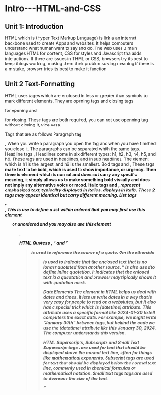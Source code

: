 # Intro---HTML-and-CSS

## Unit 1: Introduction
HTML which is (Hyper Text Markup Language) is lick a an internet backbone used to create Apps and websites. It helps computers understand what human want to say and do. The web uses 3 main languages HTML for content, CSS for styles and Javascript tha adds interactions. If there are issues in THML or CSS, browsers try its best to keep things working, making them their problrm solving meaning if there is a mistake, browser tries its best to make it function.

## Unit 2 Text-Formatting
HTML uses tages which are enclosed in less or greater than symbols to mark different elements. They are opening tags and closing tags <p> for opening and </p> for closing. These tags are both required, you can not use openning tag without closing it, vice vesa.

Tags that are as follows
Paragraph tag <p> <p/>,  When you write a paragraph you open the tag and when you have finished you close it. The paragraphs can be separated  whith the same tags.
Headline tags <h> </h>, Headlines come in six different types: h1, h2, h3, h4, h5, and h6. These tags are used in headlines, and in sub headlines. The element which is h1 is the largest, and h6 is the smallest.
Bold tags <strong> </strong> and <b> </b>, These tags <strong> make text to be bold, which is used to show importance, or urgency. Then there is <b> element which is normal and does not carry any specific meaning, it simply allows us to make something bold visually and does not imply any alternative voice or mood.
Italic tags <i> </i> and <em></em>, <em> represent emphasized text, typicallty displayed in italics. <i> displays in italic. These 2 tags may appear identical but carry different meaning.
List tags <li></li>, This is use to define a list within ordered that you may first use this element <ol> or unordered and you may also use this element <ol>.

HTML Quotess
<cite> , <q> and <blockquote> <cite> is used to reference the source of a quote. Om the otherside <blockquote> is used to indicate that the enclosed text that is no longer quotated from another source. <q> is also use dto define inline quotation. It indicates that the enlosed text ia a quaotation and browser may tipically shows it with quotation mark.

Date Elements
The <time> element in HTML helps us deal with dates and times. It lets us write dates in a way that is very easy for people to read on a websiutes, but it also has a special trick which is (datetime) attribute. This attribute uses a specific format like 2024-01-30 to tell computers the exact date.
For example, we might write "January 30th" between <time> tags, but behind the code we use the (datetime) attribute like this <time datetime="2024-01-30">January 30, 2024</time>. The computer understands this version.

HTML Superscripts, Subscripts and Small Text
Superscript tags <sup> </sup>. are used for text that should be displayed above the normal text line, often for things like mathematical exponents.
Subscript tags <sub> </sub> are used for text that should be displayed below the normal text line, commonly used in chemical formulas or mathematical notation.
Small text tags <small> </small> tags are used to decrease the size of the text.



